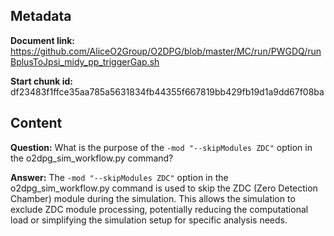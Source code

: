 ## Metadata

**Document link:** https://github.com/AliceO2Group/O2DPG/blob/master/MC/run/PWGDQ/runBplusToJpsi_midy_pp_triggerGap.sh

**Start chunk id:** df23483f1ffce35aa785a5631834fb44355f667819bb429fb19d1a9dd67f08ba

## Content

**Question:** What is the purpose of the `-mod "--skipModules ZDC"` option in the o2dpg_sim_workflow.py command?

**Answer:** The `-mod "--skipModules ZDC"` option in the o2dpg_sim_workflow.py command is used to skip the ZDC (Zero Detection Chamber) module during the simulation. This allows the simulation to exclude ZDC module processing, potentially reducing the computational load or simplifying the simulation setup for specific analysis needs.